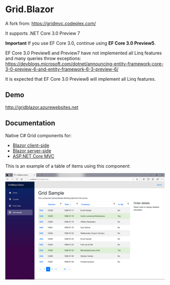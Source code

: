# Grid.Blazor

A fork from: https://gridmvc.codeplex.com/

It supports .NET Core 3.0 Preview 7

**Important** If you use EF Core 3.0, continue using **EF Core 3.0 Preview5**. 

EF Core 3.0 Preview6 and Preview7 have not implemented all Linq features and many queries throw exceptions: https://devblogs.microsoft.com/dotnet/announcing-entity-framework-core-3-0-preview-6-and-entity-framework-6-3-preview-6/

It is expected that EF Core 3.0 Preview8 will implement all Linq features.

## Demo 
http://gridblazor.azurewebsites.net

## Documentation
Native C# Grid components for:
* [Blazor client-side](./docs/blazor_client/Documentation.md)
* [Blazor server-side](./docs/blazor_server/Documentation.md)
* [ASP.NET Core MVC](./docs/dotnetcore/Documentation.md)

This is an example of a table of items using this component:

![Image of GridBlazor](./docs/images/GridBlazor.png)

